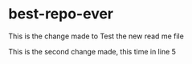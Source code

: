 # best-repo-ever
This is the change made to
Test the new read me file

This is the second change made, this time in line 5
